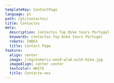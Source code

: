 ```yaml
---
templateKey: ContactPage
language: pt
path: /pt/contactos/
title: Contactos
meta:
  description: Contactos Top Bike tours Portugal
  keywords: Contactos Top Bike tours Portugal
  robots: INDEX
  title: Contact Page
feature:
  align: center
  image: /img/esmoriz-wood-wlak-with-bike.jpg
  imageAlign: center center
  textcolor: WHITE
  title: Contacte-nos
---
```



